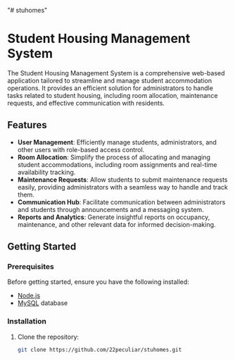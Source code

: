 "# stuhomes" 
# Student Housing Management System

The Student Housing Management System is a comprehensive web-based application tailored to streamline and manage student accommodation operations. It provides an efficient solution for administrators to handle tasks related to student housing, including room allocation, maintenance requests, and effective communication with residents.

## Features

- **User Management**: Efficiently manage students, administrators, and other users with role-based access control.
- **Room Allocation**: Simplify the process of allocating and managing student accommodations, including room assignments and real-time availability tracking.
- **Maintenance Requests**: Allow students to submit maintenance requests easily, providing administrators with a seamless way to handle and track them.
- **Communication Hub**: Facilitate communication between administrators and students through announcements and a messaging system.
- **Reports and Analytics**: Generate insightful reports on occupancy, maintenance, and other relevant data for informed decision-making.

## Getting Started

### Prerequisites

Before getting started, ensure you have the following installed:

- [Node.js](https://nodejs.org/)
- [MySQL](https://www.mysql.com/) database

### Installation

1. Clone the repository:

   ```bash
   git clone https://github.com/22peculiar/stuhomes.git
